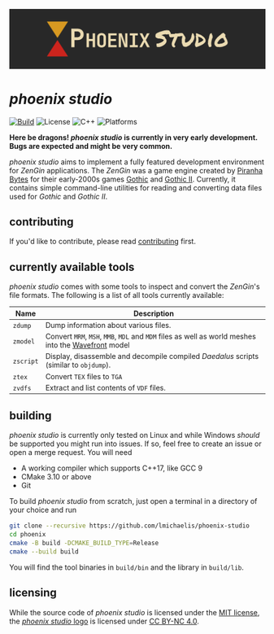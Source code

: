 ![phoenix studio logo](assets/logo.png)

# _phoenix studio_
[![Build](https://img.shields.io/github/workflow/status/lmichaelis/phoenix-studio/Build?label=Build)](https://github.com/lmichaelis/phoenix/actions/workflows/build.yml)
![License](https://img.shields.io/github/license/lmichaelis/phoenix-studio?label=License&color=important)
![C++](https://img.shields.io/static/v1?label=C%2B%2B&message=17&color=informational)
![Platforms](https://img.shields.io/static/v1?label=Supports&message=GCC%20|%20Clang%20|%20MSVC%20|%20Apple%20Clang&color=blueviolet)

**Here be dragons! _phoenix studio_ is currently in very early development. Bugs are expected and might be very
common.**

_phoenix studio_ aims to implement a fully featured development environment for _ZenGin_ applications. The _ZenGin_ was
a game engine created by [Piranha Bytes](https://www.piranha-bytes.com/) for their early-2000s games
[Gothic](https://en.wikipedia.org/wiki/Gothic_(video_game)) and [Gothic II](https://en.wikipedia.org/wiki/Gothic_II).
Currently, it contains simple command-line utilities for reading and converting data files used for *Gothic* and 
*Gothic II*.

## contributing
If you'd like to contribute, please read [contributing](contributing.md) first.

## currently available tools
_phoenix studio_ comes with some tools to inspect and convert the _ZenGin_'s file formats. The following is a list of all
tools currently available:

| Name      | Description                                                                                                                                              |
|-----------|----------------------------------------------------------------------------------------------------------------------------------------------------------|
| `zdump`   | Dump information about various files.                                                                                                                    |
| `zmodel`  | Convert `MRM`, `MSH`, `MMB`, `MDL` and `MDM` files as well as world meshes into the [Wavefront](https://en.wikipedia.org/wiki/Wavefront_.obj_file) model |
| `zscript` | Display, disassemble and decompile  compiled _Daedalus_ scripts (similar to `objdump`).                                                                  |
| `ztex`    | Convert `TEX` files to `TGA`                                                                                                                             |
| `zvdfs`   | Extract and list contents of `VDF` files.                                                                                                                |

## building
_phoenix studio_ is currently only tested on Linux and while Windows _should_ be supported you might run into issues. If so,
feel free to create an issue or open a merge request. You will need

* A working compiler which supports C++17, like GCC 9
* CMake 3.10 or above
* Git

To build _phoenix studio_ from scratch, just open a terminal in a directory of your choice and run

```bash
git clone --recursive https://github.com/lmichaelis/phoenix-studio
cd phoenix
cmake -B build -DCMAKE_BUILD_TYPE=Release
cmake --build build
```

You will find the tool binaries in `build/bin` and the library in `build/lib`.

## licensing

While the source code of _phoenix studio_ is licensed under the [MIT license](license.md), the
[_phoenix studio_ logo](assets/project/logo.svg) is licensed under
[CC BY-NC 4.0](https://creativecommons.org/licenses/by-nc/4.0/).
